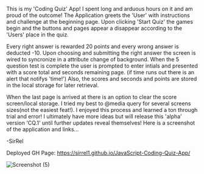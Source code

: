 This is my 'Coding Quiz' App! I spent long and arduous hours on it and am proud
of the outcome! The Application greets the 'User' with instructions and challenge
at the beginning page. Upon clicking 'Start Quiz' the games begin and the buttons and pages appear a disappear according to the 'Users' place in the quiz.

Every right answer is rewarded 20 points and every wrong answer is deducted -10.
Upon choosing and submitting the right answer the screen is wired to syncronize in a attribute change of background. When the 5 question test is complete the user is prompted to enter intials and presented with a score total and seconds remaining page. (if time runs out there is an alert that notifys 'time!') Also, the scores and seconds and points are stored in the local storage for later retrieval.

When the last page is arrived at there is an option to clear the score screen/local storage. I tried my best to @media query for several screens sizes(not the easiest feat!).
I enjoyed this process and learned a ton through trial and error! I ultimately have more ideas but will release this 'alpha' version 'CQ.1' until further updates reveal themselves! Here is a screenshot of the application and links...

-SirRel

Deployed GH Page: https://sirrel1.github.io/JavaScript-Coding-Quiz-App/

![Screenshot (5)](https://user-images.githubusercontent.com/89208706/142749300-20700d8f-a0f1-418a-9e64-9c3d947ded9b.png)
